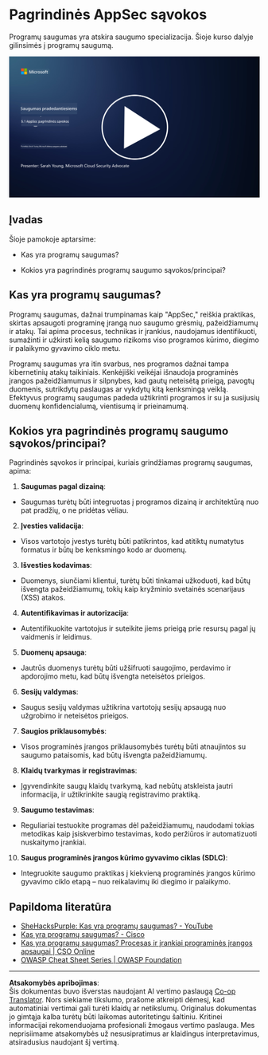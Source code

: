 <!--
CO_OP_TRANSLATOR_METADATA:
{
  "original_hash": "e4b56bb23078d3ffb7ad407d280b0c36",
  "translation_date": "2025-09-03T17:28:43+00:00",
  "source_file": "5.1 AppSec key concepts.md",
  "language_code": "lt"
}
-->
# Pagrindinės AppSec sąvokos

Programų saugumas yra atskira saugumo specializacija. Šioje kurso dalyje gilinsimės į programų saugumą.

[![Žiūrėti vaizdo įrašą](../../translated_images/5-1_placeholder.29d7c06237ea84d113c4d91a72ee86a08f73f60187f2a32828c28cfda4f0aeb5.lt.png)](https://learn-video.azurefd.net/vod/player?id=d81dc210-ee8a-445a-aee0-aaf8a2b37af2)

## Įvadas

Šioje pamokoje aptarsime:

- Kas yra programų saugumas?

- Kokios yra pagrindinės programų saugumo sąvokos/principai?

## Kas yra programų saugumas?

Programų saugumas, dažnai trumpinamas kaip "AppSec," reiškia praktikas, skirtas apsaugoti programinę įrangą nuo saugumo grėsmių, pažeidžiamumų ir atakų. Tai apima procesus, technikas ir įrankius, naudojamus identifikuoti, sumažinti ir užkirsti kelią saugumo rizikoms viso programos kūrimo, diegimo ir palaikymo gyvavimo ciklo metu.

Programų saugumas yra itin svarbus, nes programos dažnai tampa kibernetinių atakų taikiniais. Kenkėjiški veikėjai išnaudoja programinės įrangos pažeidžiamumus ir silpnybes, kad gautų neteisėtą prieigą, pavogtų duomenis, sutrikdytų paslaugas ar vykdytų kitą kenksmingą veiklą. Efektyvus programų saugumas padeda užtikrinti programos ir su ja susijusių duomenų konfidencialumą, vientisumą ir prieinamumą.

## Kokios yra pagrindinės programų saugumo sąvokos/principai?

Pagrindinės sąvokos ir principai, kuriais grindžiamas programų saugumas, apima:

1. **Saugumas pagal dizainą**:

- Saugumas turėtų būti integruotas į programos dizainą ir architektūrą nuo pat pradžių, o ne pridėtas vėliau.

2. **Įvesties validacija**:

- Visos vartotojo įvestys turėtų būti patikrintos, kad atitiktų numatytus formatus ir būtų be kenksmingo kodo ar duomenų.

3. **Išvesties kodavimas**:

- Duomenys, siunčiami klientui, turėtų būti tinkamai užkoduoti, kad būtų išvengta pažeidžiamumų, tokių kaip kryžminio svetainės scenarijaus (XSS) atakos.

4. **Autentifikavimas ir autorizacija**:

- Autentifikuokite vartotojus ir suteikite jiems prieigą prie resursų pagal jų vaidmenis ir leidimus.

5. **Duomenų apsauga**:

- Jautrūs duomenys turėtų būti užšifruoti saugojimo, perdavimo ir apdorojimo metu, kad būtų išvengta neteisėtos prieigos.

6. **Sesijų valdymas**:

- Saugus sesijų valdymas užtikrina vartotojų sesijų apsaugą nuo užgrobimo ir neteisėtos prieigos.

7. **Saugios priklausomybės**:

- Visos programinės įrangos priklausomybės turėtų būti atnaujintos su saugumo pataisomis, kad būtų išvengta pažeidžiamumų.

8. **Klaidų tvarkymas ir registravimas**:

- Įgyvendinkite saugų klaidų tvarkymą, kad nebūtų atskleista jautri informacija, ir užtikrinkite saugią registravimo praktiką.

9. **Saugumo testavimas**:

- Reguliariai testuokite programas dėl pažeidžiamumų, naudodami tokias metodikas kaip įsiskverbimo testavimas, kodo peržiūros ir automatizuoti nuskaitymo įrankiai.

10. **Saugus programinės įrangos kūrimo gyvavimo ciklas (SDLC)**:

- Integruokite saugumo praktikas į kiekvieną programinės įrangos kūrimo gyvavimo ciklo etapą – nuo reikalavimų iki diegimo ir palaikymo.

## Papildoma literatūra

- [SheHacksPurple: Kas yra programų saugumas? - YouTube](https://www.youtube.com/watch?v=eNmccQNzSSY)
- [Kas yra programų saugumas? - Cisco](https://www.cisco.com/c/en/us/solutions/security/application-first-security/what-is-application-security.html#~how-does-it-work)
- [Kas yra programų saugumas? Procesas ir įrankiai programinės įrangos apsaugai | CSO Online](https://www.csoonline.com/article/566471/what-is-application-security-a-process-and-tools-for-securing-software.html)
- [OWASP Cheat Sheet Series | OWASP Foundation](https://owasp.org/www-project-cheat-sheets/)

---

**Atsakomybės apribojimas**:  
Šis dokumentas buvo išverstas naudojant AI vertimo paslaugą [Co-op Translator](https://github.com/Azure/co-op-translator). Nors siekiame tikslumo, prašome atkreipti dėmesį, kad automatiniai vertimai gali turėti klaidų ar netikslumų. Originalus dokumentas jo gimtąja kalba turėtų būti laikomas autoritetingu šaltiniu. Kritinei informacijai rekomenduojama profesionali žmogaus vertimo paslauga. Mes neprisiimame atsakomybės už nesusipratimus ar klaidingus interpretavimus, atsiradusius naudojant šį vertimą.